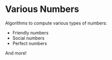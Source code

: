 # Various Numbers

Algorithms to compute various types of numbers:

- Friendly numbers
- Social numbers
- Perfect numbers

And more!
